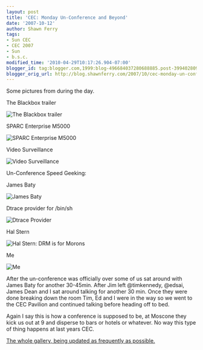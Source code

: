 ```yaml
---
layout: post
title: 'CEC: Monday Un-Conference and Beyond'
date: '2007-10-12'
author: Shawn Ferry
tags:
- Sun CEC
- CEC 2007
- Sun
- b.s.c.
modified_time: '2010-04-29T10:17:26.904-07:00'
blogger_id: tag:blogger.com,1999:blog-496684037280688885.post-3994028096694041332
blogger_orig_url: http://blog.shawnferry.com/2007/10/cec-monday-un-conference-and-beyond.html
---
```


Some pictures from during the day.

The Blackbox trailer

![The Blackbox trailer](http://lalartu.smugmug.com/photos/207304516-S.jpg)  

SPARC Enterprise M5000

![SPARC Enterprise M5000](http://lalartu.smugmug.com/photos/207304694-S.jpg)  

Video Surveillance  

![Video Surveillance](http://lalartu.smugmug.com/photos/207304812-S.jpg)

Un-Conference Speed Geeking:

James Baty

![James Baty](http://lalartu.smugmug.com/photos/207305058-S.jpg)  

Dtrace provider for /bin/sh

![Dtrace Provider](http://lalartu.smugmug.com/photos/207305115-S.jpg)  

Hal Stern

![Hal Stern: DRM is for
Morons](http://lalartu.smugmug.com/photos/207305378-S.jpg)  

Me

![Me](http://lalartu.smugmug.com/photos/207305446-S.jpg)  

After the un-conference was officially over some of us sat around with James
Baty for another 30-45min. After Jim left @timkennedy, @edsai, James Dean and
I sat around talking for another 30 min. Once they were done breaking down the
room Tim, Ed and I were in the way so we went to the CEC Pavilion and
continued talking before heading off to bed.

Again I say this is how a conference is supposed to be, at Moscone they kick
us out at 9 and disperse to bars or hotels or whatever. No way this type of
thing happens at last years CEC.

[The whole gallery, being updated as frequently as
possible.](http://lalartu.smugmug.com/gallery/3612295#P-3-15 "Sun CEC 2007
Gallery" )  

